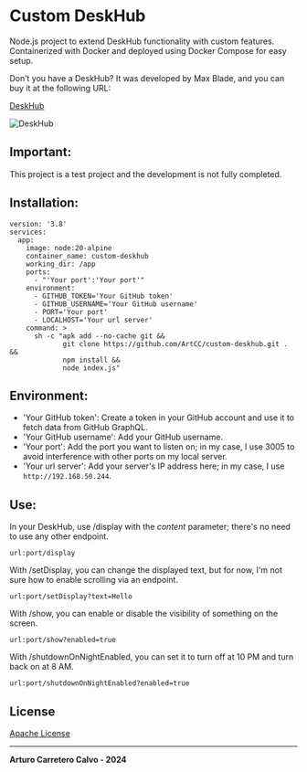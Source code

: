 # Custom DeskHub

Node.js project to extend DeskHub functionality with custom features. Containerized with Docker and deployed using Docker Compose for easy setup.

Don’t you have a DeskHub? It was developed by Max Blade, and you can buy it at the following URL:

[DeskHub](https://getdeskhub.com/)

![DeskHub](https://getdeskhub.com/_next/image?url=%2Fhero2.webp&w=1080&q=75)

## Important:

This project is a test project and the development is not fully completed.

## Installation:

```
version: '3.8'
services:
  app:
    image: node:20-alpine
    container_name: custom-deskhub
    working_dir: /app
    ports:
      - "'Your port':'Your port'"
    environment:
      - GITHUB_TOKEN='Your GitHub token'
      - GITHUB_USERNAME='Your GitHub username'
      - PORT='Your port'
      - LOCALHOST='Your url server'
    command: >
      sh -c "apk add --no-cache git &&
             git clone https://github.com/ArtCC/custom-deskhub.git . &&
             npm install &&
             node index.js"
```

## Environment:

- 'Your GitHub token': Create a token in your GitHub account and use it to fetch data from GitHub GraphQL.
- 'Your GitHub username': Add your GitHub username.
- 'Your port': Add the port you want to listen on; in my case, I use 3005 to avoid interference with other ports on my local server.
- 'Your url server': Add your server's IP address here; in my case, I use `http://192.168.50.244`.

## Use:

In your DeskHub, use /display with the *content* parameter; there's no need to use any other endpoint.

```
url:port/display
```

With /setDisplay, you can change the displayed text, but for now, I'm not sure how to enable scrolling via an endpoint.

```
url:port/setDisplay?text=Hello
```

With /show, you can enable or disable the visibility of something on the screen.

```
url:port/show?enabled=true
```

With /shutdownOnNightEnabled, you can set it to turn off at 10 PM and turn back on at 8 AM.

```
url:port/shutdownOnNightEnabled?enabled=true
```

## License

[Apache License](LICENSE)

---

**Arturo Carretero Calvo - 2024**
